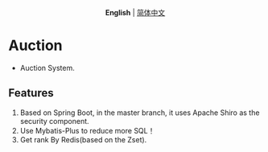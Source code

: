 <p align='center'>
<b>English</b> | <a href="https://github.com/Valinaa/Auction/blob/master/README.zh-CN.md">简体中文</a>
</p>

# Auction

- Auction System.

## Features

1. Based on Spring Boot, in the master branch, it uses Apache Shiro as the security component.
2. Use Mybatis-Plus to reduce more SQL！
3. Get rank By Redis(based on the Zset).
